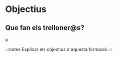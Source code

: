 # Objectius


## Que fan els trelloner@s?

a

:::notes
Explicar els objectius d'aquesta formació
:::